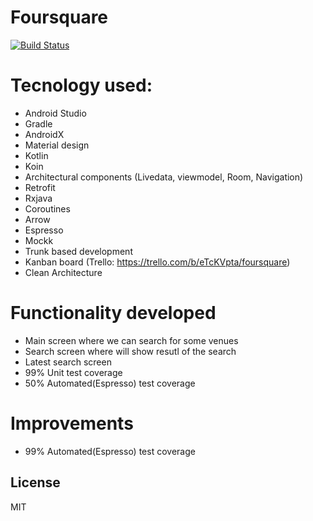 # Foursquare

[![Build Status](https://travis-ci.org/joemccann/dillinger.svg?branch=master)](https://travis-ci.org/joemccann/dillinger)

# Tecnology used:

  - Android Studio
  - Gradle
  - AndroidX
  - Material design
  - Kotlin
  - Koin
  - Architectural components (Livedata, viewmodel, Room, Navigation)
  - Retrofit
  - Rxjava
  - Coroutines
  - Arrow
  - Espresso
  - Mockk
  - Trunk based development
  - Kanban board (Trello: https://trello.com/b/eTcKVpta/foursquare)
  - Clean Architecture

# Functionality developed
- Main screen where we can search for some venues
- Search screen where will show resutl of the search
- Latest search screen
- 99% Unit test coverage
- 50% Automated(Espresso) test coverage

# Improvements
- 99% Automated(Espresso) test coverage

License
----

MIT
